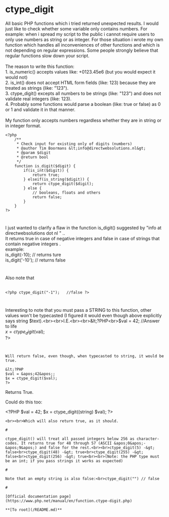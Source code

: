 # ctype_digit



All basic PHP functions which i tried returned unexpected results. I would just like to check whether some variable only contains numbers. For example: when i spread my script to the public i cannot require users to only use numbers as string or as integer. For those situation i wrote my own function which handles all inconveniences of other functions and which is not depending on regular expressions. Some people strongly believe that regular functions slow down your script.<br><br>The reason to write this function:<br>1. is_numeric() accepts values like: +0123.45e6 (but you would expect it would not)<br>2. is_int() does not accept HTML form fields (like: 123) because they are treated as strings (like: "123").<br>3. ctype_digit() excepts all numbers to be strings (like: "123") and does not validate real integers (like: 123).<br>4. Probably some functions would parse a boolean (like: true or false) as 0 or 1 and validate it in that manner.<br><br>My function only accepts numbers regardless whether they are in string or in integer format.<br>

```
<?php
    /**
     * Check input for existing only of digits (numbers)
     * @author Tim Boormans &lt;info@directwebsolutions.nl&gt;
     * @param $digit
     * @return bool
     */
    function is_digit($digit) {
        if(is_int($digit)) {
            return true;
        } elseif(is_string($digit)) {
            return ctype_digit($digit);
        } else {
            // booleans, floats and others
            return false;
        }
    }
?>
```
  

#

I just wanted to clarify a flaw in the function is_digit() suggested by "info at directwebsolutions dot nl " .. <br>It returns true in case of negative integers and false in case of strings that contain negative integers .<br> example:<br>is_digit(-10); // returns ture<br>is_digit(&apos;-10&apos;); // returns false  

#

Also note that<br><br>

```
<?php ctype_digit("-1");   //false ?>
```
  

#

Interesting to note that you must pass a STRING to this function, other values won&apos;t be typecasted (I figured it would even though above explicitly says string $text).<br><br>I.E.<br><br>&lt;?PHP<br>$val = 42; //Answer to life<br>$x = ctype_digit($val);<br>?>
```


Will return false, even though, when typecasted to string, it would be true.

&lt;?PHP
$val = &apos;42&apos;;
$x = ctype_digit($val);
?>
```


Returns True.

Could do this too:

&lt;?PHP
$val = 42;
$x = ctype_digit((string) $val);
?>
```
<br><br>Which will also return true, as it should.  

#

ctype_digit() will treat all passed integers below 256 as character-codes. It returns true for 48 through 57 (ASCII &apos;0&apos;-&apos;9&apos;) and false for the rest.<br><br>ctype_digit(5) -&gt; false<br>ctype_digit(48) -&gt; true<br>ctype_digit(255) -&gt; false<br>ctype_digit(256) -&gt; true<br><br>(Note: the PHP type must be an int; if you pass strings it works as expected)  

#

Note that an empty string is also false:<br>ctype_digit("") // false  

#

[Official documentation page](https://www.php.net/manual/en/function.ctype-digit.php)

**[To root](/README.md)**